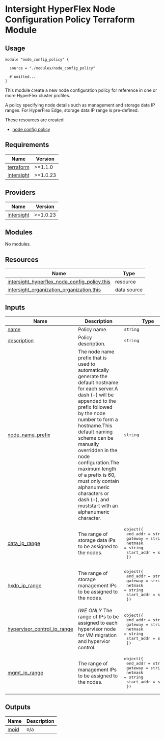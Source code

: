 # Intersight HyperFlex Node Configuration Policy Terraform Module

## Usage

```hcl
module "node_config_policy" {

  source = "./modules/node_config_policy"

  # omitted...
}
```

This module create a new node configuration policy for reference in one or more HyperFlex cluster profiles.

A policy specifying node details such as management and storage data IP ranges. For HyperFlex Edge, storage data IP range is pre-defined.

These resources are created
* [node config policy](https://registry.terraform.io/providers/CiscoDevNet/intersight/latest/docs/resources/hyperflex_node_config_policy)

<!-- BEGINNING OF PRE-COMMIT-TERRAFORM DOCS HOOK -->
## Requirements

| Name | Version |
|------|---------|
| <a name="requirement_terraform"></a> [terraform](#requirement\_terraform) | >=1.1.0 |
| <a name="requirement_intersight"></a> [intersight](#requirement\_intersight) | >=1.0.23 |

## Providers

| Name | Version |
|------|---------|
| <a name="provider_intersight"></a> [intersight](#provider\_intersight) | >=1.0.23 |

## Modules

No modules.

## Resources

| Name | Type |
|------|------|
| [intersight_hyperflex_node_config_policy.this](https://registry.terraform.io/providers/CiscoDevNet/intersight/latest/docs/resources/hyperflex_node_config_policy) | resource |
| [intersight_organization_organization.this](https://registry.terraform.io/providers/CiscoDevNet/intersight/latest/docs/data-sources/organization_organization) | data source |

## Inputs

| Name | Description | Type | Default | Required |
|------|-------------|------|---------|:--------:|
| <a name="input_name"></a> [name](#input\_name) | Policy name. | `string` | `""` | yes |
| <a name="input_description"></a> [description](#input\_description) | Policy description. | `string` | `""` | no |
| <a name="input_node_name_prefix"></a> [node\_name\_prefix](#input\_node\_name\_prefix) | The node name prefix that is used to automatically generate the default hostname for each server.A dash (-) will be appended to the prefix followed by the node number to form a hostname.This default naming scheme can be manually overridden in the node configuration.The maximum length of a prefix is 60, must only contain alphanumeric characters or dash (-), and muststart with an alphanumeric character. | `string` | `""` | yes |
| <a name="input_data_ip_range"></a> [data\_ip\_range](#input\_data\_ip\_range) | The range of storage data IPs to be assigned to the nodes. | <pre>object({<br>    end_addr  = string<br>    gateway        = string<br>    netmask  = string<br>    start_addr  = string<br>  })</pre> | n/a | yes |
| <a name="input_hxdp_ip_range"></a> [hxdp\_ip\_range](#input\_hxdp\_ip\_range) | The range of storage management IPs to be assigned to the nodes. | <pre>object({<br>    end_addr  = string<br>    gateway        = string<br>    netmask  = string<br>    start_addr  = string<br>  })</pre> | n/a | yes |
| <a name="input_hypervisor_control_ip_range"></a> [hypervisor\_control\_ip\_range](#input\_hypervisor\_control\_ip\_range) | *IWE ONLY* The range of IPs to be assigned to each hypervisor node for VM migration and hypervior control. | <pre>object({<br>    end_addr  = string<br>    gateway        = string<br>    netmask  = string<br>    start_addr  = string<br>  })</pre> | n/a | no |
| <a name="input_mgmt_ip_range"></a> [mgmt\_ip\_range](#input\mgmt\_ip\_range) | The range of management IPs to be assigned to the nodes.  | <pre>object({<br>    end_addr  = string<br>    gateway        = string<br>    netmask  = string<br>    start_addr  = string<br>  })</pre> | n/a | yes |

## Outputs

| Name | Description |
|------|-------------|
| <a name="output_moid"></a> [moid](#output\_moid) | n/a |
<!-- END OF PRE-COMMIT-TERRAFORM DOCS HOOK -->
